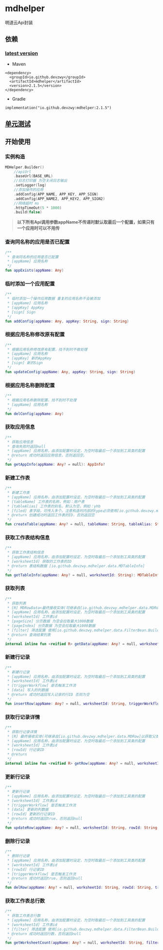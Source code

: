 # mdhelper
明道云Api封装



## 依赖
### [latest version](https://central.sonatype.com/artifact/io.github.devzwy/mdhelper)
- Maven
```
<dependency>
  <groupId>io.github.devzwy</groupId>
  <artifactId>mdhelper</artifactId>
  <version>2.1.5</version>
</dependency>
```

- Gradle
```
implementation("io.github.devzwy:mdhelper:2.1.5")
```

## [单元测试](https://github.com/devzwy/mdhelper/tree/main/src/test/kotlin/Test.kt)

## 开始使用
### 实例构造
```kotlin
MDHelper.Builder()
    //apiUrl
    .baseUrl(BASE_URL)
    //日志打印器 为空关闭日志输出
    .setLogger(log)
    //添加操作的应用
    .addConfig(APP_NAME, APP_KEY, APP_SIGN)
    .addConfig(APP_NAME2, APP_KEY2, APP_SIGN2)
    //网络超时 ms
    .httpTimeOut(5 * 1000)
    .build(false)
```
>__以下所有Api调用参数appName不传递时默认取最后一个配置，如果只有一个应用时可以不用传__
### 查询同名称的应用是否已配置
```kotlin
/**
 * 查询同名称的应用是否已配置
 * [appName] 应用名称
 */
fun appExists(appName: Any)
```

### 临时添加一个应用配置
```kotlin
/**
 * 临时添加一个操作应用数据 重复的应用名称不会被添加
 * [appName] 应用名称
 * [appKey] AppKey
 * [sign] Sign
 */
fun addConfig(appName: Any, appKey: String, sign: String)
```

### 根据应用名称修改原有配置
```kotlin
/**
 * 根据应用名称修改原有配置，找不到时不做处理
 * [appName] 应用名称
 * [appKey] 新的AppKey
 * [sign] 新的Sign
 */
fun updateConfig(appName: Any, appKey: String, sign: String)
```

### 根据应用名称删除配置
```kotlin
/**
 * 根据应用名称删除配置，找不到时不处理
 * [appName] 应用名称
 */
fun delConfig(appName: Any)
```

### 获取应用信息
```kotlin
/**
 * 获取应用信息
 * 查询失败时返回null
 * [appName] 应用名称，由添加配置时设定，为空时取最后一个添加到工具类的配置
 * @return 成功时返回应用信息，否则返回空。
 */
fun getAppInfo(appName: Any? = null): AppInfo?
```

### 新建工作表
```kotlin
/**
 * 新建工作表
 * [appName] 应用名称，由添加配置时设定，为空时取最后一个添加到工具类的配置
 * [tableName] 工作表的名称，例如：用户表
 * [tableAlias] 工作表的别名，默认为空，例如：yhb
 * [filed] 表字段，可传入多个。注意构造时内部的type必须使用[io.github.devzwy.mdhelper.data.DataType]类进行构造，否则会出现找不到类型的错误
 * @return 创建成功时返回工作表的ID，否则返回空
 */
fun createTable(appName: Any? = null, tableName: String, tableAlias: String? = null, vararg filed: CreateTableData)
```

### 获取工作表结构信息
```kotlin
/**
 * 获取工作表结构信息
 * [appName] 应用名称，由添加配置时设定，为空时取最后一个添加到工具类的配置
 * [worksheetId] 获取的工作表的ID
 * @return 表结构数据 [io.github.devzwy.mdhelper.data.MDTableInfo]
 */
fun getTableInfo(appName: Any? = null, worksheetId: String): MDTableInfo?
```

### 获取列表
```kotlin
/**
 * 获取列表
 * [R] MDRowData<最终接收实体(可继承自[io.github.devzwy.mdhelper.data.MDRow]以获取父类字段)>
 * [appName] 应用名称，由添加配置时设定，为空时取最后一个添加到工具类的配置
 * [worksheetId] 工作表id
 * [pageSize] 分页数据 为空会拉取最大1000数据
 * [pageIndex] 分页数据 为空会拉取最大1000数据
 * [filter] 筛选配置 使用[io.github.devzwy.mdhelper.data.FilterBean.Builder]进行构造 为空时不筛选
 * @return 查询结果列表
 */
internal inline fun <reified R> getData(appName: Any? = null, worksheetId: String, pageSize: Int? = null, pageIndex: Int? = null, filter: FilterData? = null): R?
```

### 新建行记录
```kotlin
/**
 * 新建行记录
 * [appName] 应用名称，由添加配置时设定，为空时取最后一个添加到工具类的配置
 * [worksheetId] 工作表id
 * [triggerWorkflow] 是否触发工作流
 * [data] 写入的列数据
 * @return 成功时返回写入记录的行ID 否则为空
 */
fun insertRow(appName: Any? = null, worksheetId: String, triggerWorkflow: Boolean? = null, data: HashMap<String, Any?>): String?
```

### 获取行记录详情
```kotlin
/**
 * 获取行记录详情
 * [R] 最终接收实体(可继承自[io.github.devzwy.mdhelper.data.MDRow]以获取父类字段)
 * [appName] 应用名称，由添加配置时设定，为空时取最后一个添加到工具类的配置
 * [worksheetId] 工作表id
 * [rowId] 行记录ID
 * @return
 */
internal inline fun <reified R> getRow(appName: Any? = null, worksheetId: String, rowId: String): R?
```

### 更新行记录
```kotlin
/**
 * 更新行记录
 * [appName] 应用名称，由添加配置时设定，为空时取最后一个添加到工具类的配置
 * [worksheetId] 工作表id
 * [triggerWorkflow] 是否触发工作流
 * [data] 更新的列数据
 * [rowId] 更新的行记录ID
 * @return 成功时返回true，否则返回null
 */
fun updateRow(appName: Any? = null, worksheetId: String, rowId: String, triggerWorkflow: Boolean? = null, data: HashMap<String, Any?>): Boolean?
```

### 删除行记录
```kotlin
/**
 * 删除行记录
 * [appName] 应用名称，由添加配置时设定，为空时取最后一个添加到工具类的配置
 * [worksheetId] 工作表id
 * [rowId] 行记录ID
 * [triggerWorkflow] 是否触发工作流
 * @return 成功时返回true，否则返回null
 */
fun delRow(appName: Any? = null, worksheetId: String, rowId: String, triggerWorkflow: Boolean? = null): Boolean?
```

### 获取工作表总行数
```kotlin
/**
 * 获取工作表总行数
 * [appName] 应用名称，由添加配置时设定，为空时取最后一个添加到工具类的配置
 * [worksheetId] 工作表id
 * [filter] 筛选配置 使用[io.github.devzwy.mdhelper.data.FilterBean.Builder]进行构造 为空时不筛选
 * @return 成功时返回行数，否则返回null
 */
fun getWorksheetCount(appName: Any? = null, worksheetId: String, filter: FilterData? = null): Int?
```



